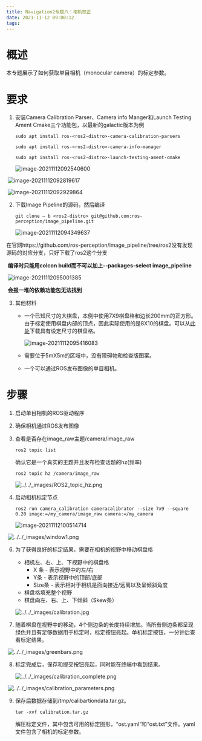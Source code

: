 ```yaml
---
title: Navigation2专题八：相机校正
date: 2021-11-12 09:00:12
tags:
---
```


# 概述

本专题展示了如何获取单目相机（monocular camera）的标定参数。



# 要求

1. 安装Camera Calibration Parser、Camera info Manger和Launch Testing Ament Cmake三个功能包，以最新的galactic版本为例

   ```
   sudo apt install ros-<ros2-distro>-camera-calibration-parsers
   ```

   ```
   sudo apt install ros-<ros2-distro>-camera-info-manager
   ```

   ```
   sudo apt install ros-<ros2-distro>-launch-testing-ament-cmake
   ```

   ![image-20211112092540600](/home/ubuntu-ros2/myBlog/source/_posts/Navigation2专题八：相机校正/image-20211112092540600.png)

​	   ![image-20211112092819617](/home/ubuntu-ros2/myBlog/source/_posts/Navigation2专题八：相机校正/image-20211112092819617.png)

​	![image-20211112092929864](/home/ubuntu-ros2/myBlog/source/_posts/Navigation2专题八：相机校正/image-20211112092929864.png)

2. 下载Image Pipeline的源码，然后编译

   ```
   git clone – b <ros2-distro> git@github.com:ros-perception/image_pipeline.git
   ```

   ![image-20211112094349637](/home/ubuntu-ros2/myBlog/source/_posts/Navigation2专题八：相机校正/image-20211112094349637.png)

​		在官网https://github.com/ros-perception/image_pipeline/tree/ros2没有发现源码的对应分支，只好下载了ros2这个分支

​		**编译时只能用colcon build而不可以加上--packages-select image_pipeline**

​		![image-20211112095001385](/home/ubuntu-ros2/myBlog/source/_posts/Navigation2专题八：相机校正/image-20211112095001385.png)

​		**会报一堆的依赖功能包无法找到**

3. 其他材料

   - 一个已知尺寸的大棋盘，本例中使用7X9棋盘格和边长200mm的正方形。由于标定使用棋盘内部的顶点，因此实际使用的是8X10的棋盘。可以从[此处](https://calib.io/pages/camera-calibration-pattern-generator)下载具有设定尺寸的棋盘格。

     ![image-20211112095416083](/home/ubuntu-ros2/myBlog/source/_posts/Navigation2专题八：相机校正/image-20211112095416083.png)

   - 需要位于5mX5m的区域中，没有障碍物和检查版图案。

   - 一个可以通过ROS发布图像的单目相机。



# 步骤

1. 启动单目相机的ROS驱动程序

2. 确保相机通过ROS发布图像

3. 查看是否存在image_raw主题/camera/image_raw

   ```
   ros2 topic list
   ```

   确认它是一个真实的主题并且发布检查话题的hz(频率)

   ```
   ros2 topic hz /camera/image_raw
   ```

   ![../../_images/ROS2_topic_hz.png](/home/ubuntu-ros2/myBlog/source/_posts/Navigation2专题八：相机校正/ROS2_topic_hz.png)

4. 启动相机标定节点

   ```
   ros2 run camera_calibration cameracalibrator --size 7x9 --square 0.20 image:=/my_camera/image_raw camera:=/my_camera
   ```

   ![image-20211112100514714](/home/ubuntu-ros2/myBlog/source/_posts/Navigation2专题八：相机校正/image-20211112100514714.png)

​		![../../_images/window1.png](/home/ubuntu-ros2/myBlog/source/_posts/Navigation2专题八：相机校正/window1.png)

6. 为了获得良好的标定结果，需要在相机的视野中移动棋盘格

   - 相机左、右、上、下视野中的棋盘格
     - X 条 - 表示视野中的左/右
     - Y条 - 表示视野中的顶部/底部
     - Size条 - 表示相对于相机是面向接近/远离以及呈倾斜角度
   - 棋盘格填充整个视野
   - 棋盘向左、右、上、下倾斜（Skew条）

   ![../../_images/calibration.jpg](/home/ubuntu-ros2/myBlog/source/_posts/Navigation2专题八：相机校正/calibration.jpg)

7. 随着棋盘在视野中的移动，4个侧边条的长度持续增加。当所有侧边条都呈现绿色并且有足够数据用于标定时，标定按钮亮起。单机标定按钮，一分钟后查看标定结果。

​		![../../_images/greenbars.png](/home/ubuntu-ros2/myBlog/source/_posts/Navigation2专题八：相机校正/greenbars.png)

8. 标定完成后，保存和提交按钮亮起，同时能在终端中看到结果。

   ![../../_images/calibration_complete.png](/home/ubuntu-ros2/myBlog/source/_posts/Navigation2专题八：相机校正/calibration_complete.png)

​		![../../_images/calibration_parameters.png](/home/ubuntu-ros2/myBlog/source/_posts/Navigation2专题八：相机校正/calibration_parameters.png)

9. 保存后数据存储到/tmp/calibartiondata.tar.gz。

   ```
   tar -xvf calibration.tar.gz
   ```

   解压标定文件，其中包含可用的标定图形，“ost.yaml”和“ost.txt”文件。yaml文件包含了相机的标定参数。
